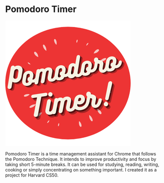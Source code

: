 # Pomodoro Timer

![Pomodoro Timer Logo](./pomodoroTimer/Largeicon.png)

Pomodoro Timer is a time management assistant for Chrome that follows the Pomodoro Technique. It intends to improve productivity and focus by taking short 5-minute breaks. It can be used for studying, reading, writing, cooking or simply concentrating on something important. I created it as a project for Harvard CS50.
